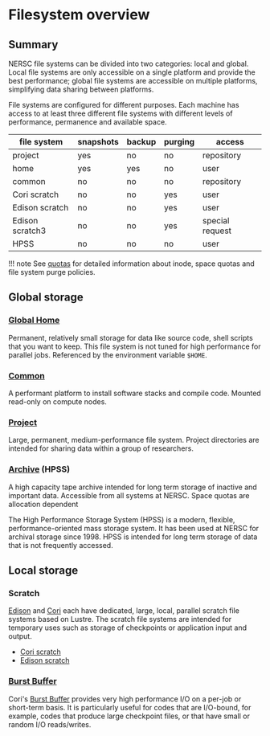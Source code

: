 # Filesystem overview

## Summary

NERSC file systems can be divided into two categories: local and
global. Local file systems are only accessible on a single platform
and provide the best performance; global file systems are accessible
on multiple platforms, simplifying data sharing between platforms.

File systems are configured for different purposes. Each machine has
access to at least three different file systems with different levels
of performance, permanence and available space.

| file system     | snapshots | backup | purging | access          |
|-----------------|-----------|--------|---------|-----------------|
| project         | yes       | no     | no      | repository      |
| home            | yes       | yes    | no      | user            |
| common          | no        | no     | no      | repository      |
| Cori scratch    | no        | no     | yes     | user            |
| Edison scratch  | no        | no     | yes     | user            |
| Edison scratch3 | no        | no     | yes     | special request |
| HPSS            | no        | no     | no      | user            |

!!! note
	See [quotas](quotas.md) for detailed information about inode,
	space quotas and file system purge policies.

## Global storage

### [Global Home](global-home.md)

Permanent, relatively small storage for data like source code, shell
scripts that you want to keep. This file system is not tuned for high
performance for parallel jobs. Referenced by the environment variable
`$HOME`.

### [Common](global-common.md)

A performant platform to install software stacks and compile
code. Mounted read-only on compute nodes.

### [Project](project.md)

Large, permanent, medium-performance file system. Project directories
are intended for sharing data within a group of researchers.

### [Archive](archive.md) (HPSS)

A high capacity tape archive intended for long term storage of
inactive and important data. Accessible from all systems at
NERSC. Space quotas are allocation dependent

The High Performance Storage System (HPSS) is a modern, flexible,
performance-oriented mass storage system. It has been used at NERSC
for archival storage since 1998. HPSS is intended for long term
storage of data that is not frequently accessed.

## Local storage

### Scratch

[Edison](/systems/edison/index.md) and [Cori](/systems/cori/index.md)
each have dedicated, large, local, parallel scratch file systems based
on Lustre. The scratch file systems are intended for temporary uses
such as storage of checkpoints or application input and output.

* [Cori scratch](/filesystems/cori-scratch.md)
* [Edison scratch](/filesystems/edison-scratch.md)

### [Burst Buffer](/filesystems/cori-burst-buffer.md)

Cori's [Burst Buffer](/filesystems/cori-burst-buffer.md) provides very
high performance I/O on a per-job or short-term basis. It is
particularly useful for codes that are I/O-bound, for example, codes
that produce large checkpoint files, or that have small or random I/O
reads/writes.

